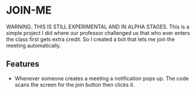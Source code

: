 # JOIN-ME
WARNING. THIS IS STILL EXPERIMENTAL AND IN ALPHA STAGES. This is a simple project I did where our professor challenged us that who ever enters the class first gets extra credit. So I created a bot that lets me join the meeting automatically.

## Features
- Whenever someone creates a meeting a notification pops up. The code scans the screen for the join button then clicks it.
